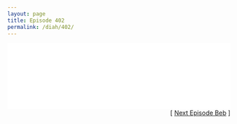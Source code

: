 ```yaml
---
layout: page
title: Episode 402
permalink: /diah/402/
---
```


<iframe allowfullscreen="true" frameborder="0" style="width:100%;" marginheight="0" marginwidth="0" mozallowfullscreen="true" scrolling="NO" src="//gdriveplayer.us/embed2.php?link=k9k89OrNtrFwoO3%252B%252BP2SaQ5M3s6VV6WBucIs7Od%252Bl0eQRUb3glWpVxExEhUM3IcYewAoRh%252FFwAaRu5ZtaSSXnizUEhqgK6FMqMqIBfNTlidsTnS1E9XWaN79RRX%252B8lbuLGoB0YSQCuyL5%252FvD%252FDP0Uz0dkfcPjiR59Im%252BBWMKNPEyTWq7uXI%252Fhq0EvjZSWlgjpsbi7SOYzoET0f0N%252Fth8uU&amp;no_adult=yes" webkitallowfullscreen="true"></iframe>

<div align="right">[ <a href="/diah/403/">Next Episode Beb</a> ]</div>

